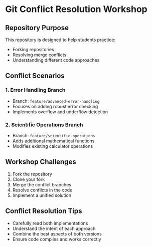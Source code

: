# Git Conflict Resolution Workshop

## Repository Purpose
This repository is designed to help students practice:
- Forking repositories
- Resolving merge conflicts
- Understanding different code approaches

## Conflict Scenarios

### 1. Error Handling Branch
- Branch: `feature/advanced-error-handling`
- Focuses on adding robust error checking
- Implements overflow and underflow detection

### 2. Scientific Operations Branch
- Branch: `feature/scientific-operations`
- Adds additional mathematical functions
- Modifies existing calculator operations

## Workshop Challenges
1. Fork the repository
2. Clone your fork
3. Merge the conflict branches
4. Resolve conflicts in the code
5. Implement a unified solution

## Conflict Resolution Tips
- Carefully read both implementations
- Understand the intent of each approach
- Combine the best aspects of both versions
- Ensure code compiles and works correctly